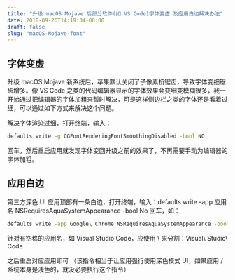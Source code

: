 ```yaml
---
title: "升级 macOS Mojave 后部分软件(如 VS Code)字体变虚 及应用白边解决办法"
date: 2018-09-26T14:19:34+08:00
draft: false
slug: "macOS-Mojave-font"
---
```


## 字体变虚

升级 macOS Mojave 新系统后，苹果默认关闭了子像素抗锯齿，导致字体变细锯齿增多。像 VS Code 之类的代码编辑器显示的字体效果会变细变模糊很多，我一开始通过把编辑器的字体加粗来暂时解决，可是这样侧边栏之类的字体还是看着过细，可以通过如下方式来解决这个问题。

解决字体渲染过细，打开终端，输入：

```zsh
defaults write -g CGFontRenderingFontSmoothingDisabled -bool NO
```

回车，然后重启应用就发现字体变回升级之前的效果了，不再需要手动为编辑器的字体加粗。

## 应用白边

第三方深色 UI 应用顶部有一条白边，打开终端，输入：defaults write -app 应用名 NSRequiresAquaSystemAppearance -bool No 回车，如：

```zsh
defaults write -app Google\ Chrome NSRequiresAquaSystemAppearance -bool No
```

针对有空格的应用名，如 Visual Studio Code，应使用 \ 来分割：Visual\ Studio\ Code

之后重启对应应用即可 （该指令相当于让应用强行使用深色模式 UI，如果应用 /系统本身是浅色的，就没必要执行这个指令）